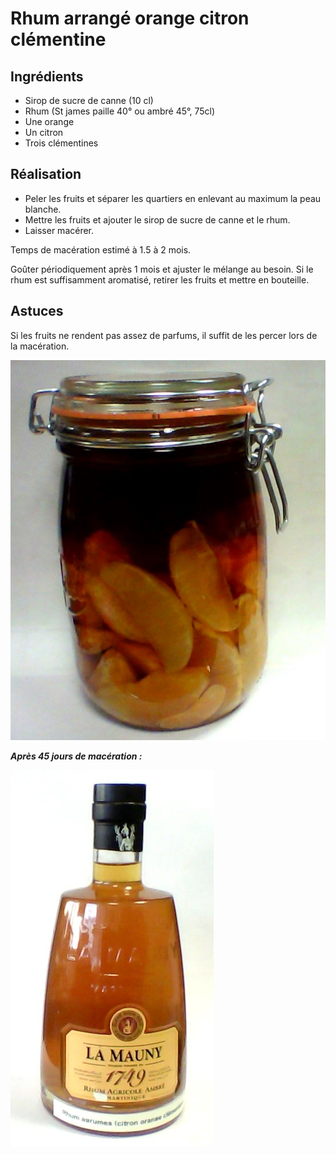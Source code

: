 Rhum arrangé orange citron clémentine
=====================================

Ingrédients
-----------

- Sirop de sucre de canne (10 cl)
- Rhum (St james paille 40° ou ambré 45°, 75cl)
- Une orange
- Un citron
- Trois clémentines

Réalisation
-----------
- Peler les fruits et séparer les quartiers en enlevant au maximum la peau blanche.
- Mettre les fruits et ajouter le sirop de sucre de canne et le rhum.
- Laisser macérer.

Temps de macération estimé à 1.5 à 2 mois.

Goûter périodiquement après 1 mois et ajuster le mélange au besoin. Si le rhum est suffisamment aromatisé, retirer les fruits et mettre en bouteille.

Astuces
-------

Si les fruits ne rendent pas assez de parfums, il suffit de les percer lors de la macération.

![rhum_orange_citron_clementine](./rhum_orange_citron_clementine.png)

***Après 45 jours de macération :***

![rhum_orange_citron_clementine_bouteille](./rhum_orange_citron_clementine_bouteille.png)
